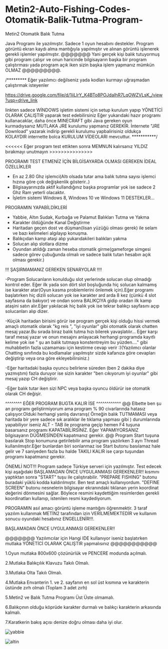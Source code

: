 # Metin2-Auto-Fishing-Codes-Otomatik-Balik-Tutma-Program-
Metin2 Otomatik Balık Tutma

Java Programı ile yazılmıştır. Sadece 1 oyun hesabını destekler.
Program görüntü ekran kaydı alma mantığıyla yapılmıştır ve alınan görüntü işlenerek gerekli işlemler yapılmıştır.
@@@@@@@ Yani gerçek kişi balık tutuyormuş gibi program çalışır ve onun haricinde bilgisayarın başka bir program çalıştırması yada program açık iken sizin başka işlem yapmanız mümkün OLMAZ  @@@@@@@@@.

/********* Eğer yazılımcı değilseniz yada kodları kurmayı uğraşmadan çalıştırmak isteyenler

https://drive.google.com/file/d/1iiLlrY_K4BTo8POJdaIhR7LqOWZVLsK_/view?usp=drive_link

linkten sadece WİNDOWS işletim sistemi için setup kurulum yapıp YÖNETİCİ OLARAK ÇALIŞTIR yaparak test edebilirsiniz
Eğer yukarıdaki hazır programı kullanacaklar, daha önce MINECRAFT gibi Java gereken oyun kurmadıysanız MUTLAKA JRE kurulumu yapmanız GEREKİR. İnternete "JRE Download" yazarak indirip gerekli kurulumu yapbalirisiniz oldukça KOLAYDIR internette bolca KURULUM VİDEOLARI mevcuttur. ***********/

<<<<<< Eğer program test ettikten sonra MEMNUN kalırsanız YILDIZ bırakmayı unutmayın >>>>>>>>>>>>>>>

PROGRAMI TEST ETMENİZ İÇİN BİLGİSAYARDA OLMASI GEREKEN İDEAL ÖZELLİKLER
- En az 2.80 Ghz işlemci(Altı olsada tutar ama balık tutma sayısı işlemci hızına göre çok değişkenlik gösterir..)
- Bilgisayarınızda aktif kullandığınız başka programlar yok ise sadece 2 Ghz Ram yeterli olacaktır.
- İşletim sistemi Windows 8, Windows 10 ve Windows 11 DESTEKLER...
  
PROGRAMIN YAPABİLDİKLERİ
- Yabbie, Altın Sudak, Kurbağa ve Palamut Balıkları Tutma ve Yakma
- Karakter öldüğünde Kanal Değiştirme
- Haritadan geçen dost ve düşman(lisan yüzüğü olması gerek) ile selam ve bazı kelimeleri algılayıp konuşma.
- Balıkçıdan kamp ataşi alıp yukarıdakileri balıkları yakma
- Solucan alıp slotlara dizme
- Oyundan atıldığı zaman heseba otomatik girme(gameforge simgesi sadece görev çubuğunda olmalı ve sadece balık tutan hesabın açık olması gerekir.)

!!! ŞAŞIRMAMANIZ GEREKEN SENARYOLAR !!!!

-Program Solucanların konulduğu slot yerlerinde solucan olup olmadığı kontrol eder. Eğer ilk yada son dört slot boşluğunda hiç solucan kalmamış ise karakter atar(Oyun kasma problemlerini önlemek için).Eğer programı başlatırken hiç dizili solucan yok ise karakter ard arda 8 kez (çünkü 4 slot sayfasına da bakıyor) ve ondan sonra BALIKÇIYA gidip oradan ilk kamp ataşini satın alır.Eğer yakılacak hiç balık yok ise tekrar balıkçı sayfasını açıp solucanları alıp dizer.

-Küçük haritadan birisini görür ise program gerçek kişi olduğu hissi vermek amaçlı otomatik olarak "kg reis ", "iyi oyunlar" gibi otomatik olarak chatten mesaj yazar.Bu sırada biraz balık tutma hızı bilerek yavaşlatılır... Eğer karşı taraf mesaj yazar ve onun mesajını anlayacak herhangi programda kayıtlı kelime yok ise " şu an balık tutmaya konstentreyim bu yüzden...." gibi muhabbetin fazla uzamaması için kestirme cevap verir :)(Yazılımcı olanlar Chatting sınıfında bu kodlamalar yapılmıştır sizde kafanıza göre cevapları değiştirip veya ona göre ekleyebilirsiniz.)

-Eğer haritadaki başka oyuncu belirlene süreden (ben 2 dakika diye yazmıştım) fazla duruyor ise sizin karakter "ben cıkıyorum iyi oyunlar" gibi mesaj yazıp CH değiştirir.

-Eğer balık tutar iken sizi NPC veya başka oyuncu öldürür ise otomatik olarak CH değişir.

^^^^^^^^ EĞER PROGRAM BUGTA KALIR İSE ^^^^^^^^^^^^
@@ Elbette ben şu an  programı geliştirmiyorum ama program % 90 civarlarında hatasız çalışıyor.Olduki herhangi yanlış davranış( Örneğin balık TUTMAMASI veya haritada bir yere sadece sık aralıklar ile tıklama yapması gibi ) durumlarında yapabiliyor iseniz ALT - TAB ile programa geçip hemen F4 tuşuna basarsanız programı KAPATABİLİRSİNİZ. Eğer YAPAMIYORSANIZ bilgisayarın DÜĞMESİNDEN kapatmanız gerekir.
@@ Program Start tuşuna basılarak Stop konumuna getirilebilir ama program yazılırken 3 ayrı Thread kullanılmıştır.Eğer bunlardan biri sonlanmaz ise Start butonu basılamaz hale gelir ve 7 saniyeden fazla bu halde TAKILI KALIR ise çarpı tuşundan programı kapatmanız gerekir.

ÖNEMLİ NOT!!!
 Program sadece Türkiye serveri için yazılmıştır. Test edecek kişi aşağıdaki  BAŞLAMADAN ÖNCE UYGULANMASI GEREKENLER!! kısmını yaptıktan sonra "START" tuşu ile çalıştırabilir. 
 "PREPARE FISHING" butonu buradaki yüklü kodda kaldırılmıştır. Ben test amaçlı kullanıyordum.
 "DEFINE SCREEN" butonu nesnelerin bilgisayar ekranındaki tıklanan yerin koordinat değerini dönmesini sağlar. Böylece resmini kaydettiğim resimlerden gerekli koordinatları kullanıp, istenilen resmi kaydediyorum.

 PROGRAMIN asıl amacı görüntü işleme mantığını öğrenmektir. 3 taraf yazılım kullanmak METİN2 tarafından izin VERİLMEMEKTEDİR ve kullanım sonucu oyundaki hesabınız ENGELLENİR!!!. 

 BAŞLAMADAN ÖNCE UYGULANMASI GEREKENLER!!

 @@@@@@@ Yazılımcılar için Hangi IDE kullanıyor iseniz başlatırken mutlaka YÖNETİCİ OLARAK ÇALIŞTIR yapmalısınız   @@@@@@@@@@@

 1.Oyun mutlaka 800x600 çözünürlük ve PENCERE modunda açılmalı.
 
 2.Mutlaka Balıkçılık Klavuzu Takılı Olmalı.
 
 3.Mutlaka Olta Takılı Olmalı.

 4.Mutlaka Envanterin 1. ve 2. sayfanın en sol üst kısmına ve karakterin üstünde zırh olmalı (Toplam 3 adet zırh)
 
 5.Metin2 ve Balık Tutma Programı Üst Üste olmamalı.
 
 6.Balıkçının olduğu köprüde karakter durmalı ve balıkçı karakterin arkasında kalmalı.
 
 7.Karatkerin bakış açısı denize doğru olması daha iyi olur.

![yabbie](https://github.com/mmtcoder/Metin2-Auto-Fishing-Codes-Otomatik-Bal-k-Tutma-Program-/assets/40866163/4f11e94c-a452-46d2-88f1-22b5b1dec850)

![altin](https://github.com/mmtcoder/Metin2-Auto-Fishing-Codes-Otomatik-Bal-k-Tutma-Program-/assets/40866163/bb878493-057c-4eca-a99a-8054b33f1e25)

 
